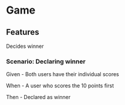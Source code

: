 # Game

## Features

Decides winner

### Scenario: Declaring winner

Given - Both users have their individual scores

When - A user who scores the 10 points first

Then - Declared as winner
